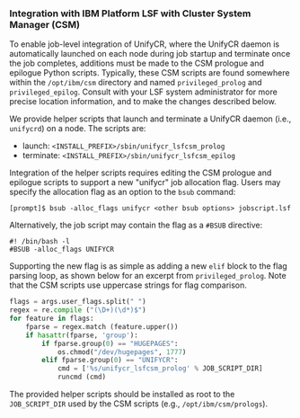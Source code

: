 ### Integration with IBM Platform LSF with Cluster System Manager (CSM)

To enable job-level integration of UnifyCR, where the UnifyCR daemon
is automatically launched on each node during job startup and
terminate once the job completes, additions must be made
to the CSM prologue and epilogue Python scripts. Typically,
these CSM scripts are found somewhere within the `/opt/ibm/csm`
directory and named `privileged_prolog` and `privileged_epilog`.
Consult with your LSF system administrator for more precise location
information, and to make the changes described below.

We provide helper scripts that launch and terminate a UnifyCR daemon
(i.e., `unifycrd`) on a node. The scripts are:
* launch: `<INSTALL_PREFIX>/sbin/unifycr_lsfcsm_prolog`
* terminate: `<INSTALL_PREFIX>/sbin/unifycr_lsfcsm_epilog`

Integration of the helper scripts requires editing the CSM prologue and
epilogue scripts to support a new "unifycr" job allocation flag.
Users may specify the allocation flag as an option to the `bsub`
command:
```shell
[prompt]$ bsub -alloc_flags unifycr <other bsub options> jobscript.lsf
```
Alternatively, the job script may contain the flag as a `#BSUB`
directive:
```shell
#! /bin/bash -l
#BSUB -alloc_flags UNIFYCR
```

Supporting the new flag is as simple as adding a new `elif` block to
the flag parsing loop, as shown below for an excerpt from
`privileged_prolog`. Note that the CSM scripts use uppercase strings
for flag comparison.

```python
flags = args.user_flags.split(" ")
regex = re.compile ("(\D+)(\d*)$")
for feature in flags:
    fparse = regex.match (feature.upper())
    if hasattr(fparse, 'group'):
        if fparse.group(0) == "HUGEPAGES":
            os.chmod("/dev/hugepages", 1777)
        elif fparse.group(0) == "UNIFYCR":
            cmd = ['%s/unifycr_lsfcsm_prolog' % JOB_SCRIPT_DIR]
            runcmd (cmd)
```

The provided helper scripts should be installed as root to the
`JOB_SCRIPT_DIR` used by the CSM scripts (e.g., `/opt/ibm/csm/prologs`).


